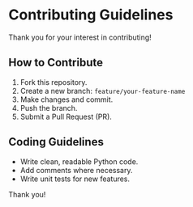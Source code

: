 # Contributing Guidelines

Thank you for your interest in contributing!

## How to Contribute

1. Fork this repository.
2. Create a new branch: `feature/your-feature-name`
3. Make changes and commit.
4. Push the branch.
5. Submit a Pull Request (PR).

## Coding Guidelines

- Write clean, readable Python code.
- Add comments where necessary.
- Write unit tests for new features.

Thank you!
